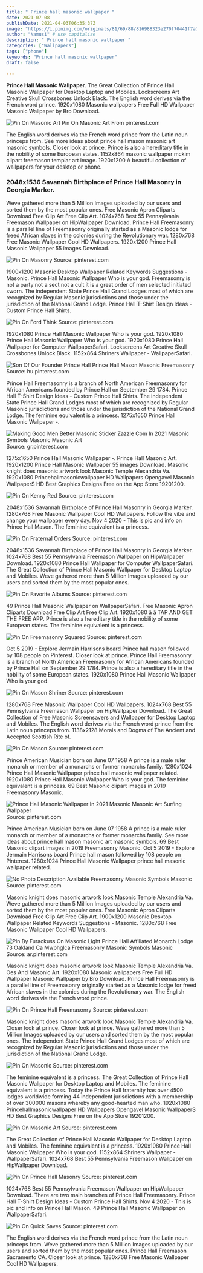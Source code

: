 ```yaml
---
title: " Prince hall masonic wallpaper "
date: 2021-07-08
publishDate: 2021-04-03T06:35:37Z
image: "https://i.pinimg.com/originals/81/69/88/816988323e270f70441f7a7394c967c9.jpg"
author: "Namusi" # use capitalize
description: " Prince hall masonic wallpaper "
categories: ["Wallpapers"]
tags: ["phone"]
keywords: "Prince hall masonic wallpaper"
draft: false

---
```



**Prince Hall Masonic Wallpaper**. The Great Collection of Prince Hall Masonic Wallpaper for Desktop Laptop and Mobiles. Lockscreens Art Creative Skull Crossbones Unlock Black. The English word derives via the French word prince. 1920x1080 Masonic wallpapers Free Full HD Wallpaper Masonic Wallpaper by Bro Download.

![Pin On Masonic Art](https://i.pinimg.com/564x/3e/8a/c4/3e8ac4c24866f8bc2582e30b6651e842.jpg "Pin On Masonic Art")
Pin On Masonic Art From pinterest.com


The English word derives via the French word prince from the Latin noun princeps from. See more ideas about prince hall mason masonic art masonic symbols. Closer look at prince. Prince is also a hereditary title in the nobility of some European states. 1152x864 masonic wallpaper mckim clipart freemason templar art image. 1920x1200 A beautiful collection of wallpapers for your desktop or phone.

### 2048x1536 Savannah Birthplace of Prince Hall Masonry in Georgia Marker.

Weve gathered more than 5 Million Images uploaded by our users and sorted them by the most popular ones. Free Masonic Apron Cliparts Download Free Clip Art Free Clip Art. 1024x768 Best 55 Pennsylvania Freemason Wallpaper on HipWallpaper Download. Prince Hall Freemasonry is a parallel line of Freemasonry originally started as a Masonic lodge for freed African slaves in the colonies during the Revolutionary war. 1280x768 Free Masonic Wallpaper Cool HD Wallpapers. 1920x1200 Prince Hall Masonic Wallpaper 55 images Download.


![Pin On Masonry](https://i.pinimg.com/474x/48/09/ea/4809ea7daeacf0976ccf16d4a43345b6.jpg "Pin On Masonry")
Source: pinterest.com

1900x1200 Masonic Desktop Wallpaper Related Keywords Suggestions - Masonic. Prince Hall Masonic Wallpaper Who is your god. Freemasonry is not a party not a sect not a cult it is a great order of men selected initiated sworn. The independent State Prince Hall Grand Lodges most of which are recognized by Regular Masonic jurisdictions and those under the jurisdiction of the National Grand Lodge. Prince Hall T-Shirt Design Ideas - Custom Prince Hall Shirts.

![Pin On Ford Think](https://i.pinimg.com/originals/2c/7b/a2/2c7ba250fecfb5a2d17c56a1bcf781ca.jpg "Pin On Ford Think")
Source: pinterest.com

1920x1080 Prince Hall Masonic Wallpaper Who is your god. 1920x1080 Prince Hall Masonic Wallpaper Who is your god. 1920x1080 Prince Hall Wallpaper for Computer WallpaperSafari. Lockscreens Art Creative Skull Crossbones Unlock Black. 1152x864 Shriners Wallpaper - WallpaperSafari.

![Son Of Our Founder Prince Hall Prince Hall Mason Masonic Freemasonry](https://i.pinimg.com/originals/97/9b/dd/979bdd9bb05d48919a573c50358923fc.jpg "Son Of Our Founder Prince Hall Prince Hall Mason Masonic Freemasonry")
Source: hu.pinterest.com

Prince Hall Freemasonry is a branch of North American Freemasonry for African Americans founded by Prince Hall on September 29 1784. Prince Hall T-Shirt Design Ideas - Custom Prince Hall Shirts. The independent State Prince Hall Grand Lodges most of which are recognized by Regular Masonic jurisdictions and those under the jurisdiction of the National Grand Lodge. The feminine equivalent is a princess. 1275x1650 Prince Hall Masonic Wallpaper -.

![Making Good Men Better Masonic Sticker Zazzle Com In 2021 Masonic Symbols Masonic Masonic Art](https://i.pinimg.com/originals/96/0a/e3/960ae3b46652fa5bba72b760414b11e9.jpg "Making Good Men Better Masonic Sticker Zazzle Com In 2021 Masonic Symbols Masonic Masonic Art")
Source: gr.pinterest.com

1275x1650 Prince Hall Masonic Wallpaper -. Prince Hall Masonic Art. 1920x1200 Prince Hall Masonic Wallpaper 55 images Download. Masonic knight does masonic artwork look Masonic Temple Alexandria Va. 1920x1080 Princehallmasonicwallpaper HD Wallpapers Opengavel Masonic WallpaperS HD Best Graphics Designs Free on the App Store 19201200.

![Pin On Kenny Red](https://i.pinimg.com/564x/3f/63/28/3f6328725318c5e514bbe68ff571a5af.jpg "Pin On Kenny Red")
Source: pinterest.com

2048x1536 Savannah Birthplace of Prince Hall Masonry in Georgia Marker. 1280x768 Free Masonic Wallpaper Cool HD Wallpapers. Follow the vibe and change your wallpaper every day. Nov 4 2020 - This is pic and info on Prince Hall Mason. The feminine equivalent is a princess.

![Pin On Fraternal Orders](https://i.pinimg.com/originals/37/a0/a6/37a0a6f836bc57e9f44bba48a08f764f.jpg "Pin On Fraternal Orders")
Source: pinterest.com

2048x1536 Savannah Birthplace of Prince Hall Masonry in Georgia Marker. 1024x768 Best 55 Pennsylvania Freemason Wallpaper on HipWallpaper Download. 1920x1080 Prince Hall Wallpaper for Computer WallpaperSafari. The Great Collection of Prince Hall Masonic Wallpaper for Desktop Laptop and Mobiles. Weve gathered more than 5 Million Images uploaded by our users and sorted them by the most popular ones.

![Pin On Favorite Albums](https://i.pinimg.com/originals/1e/fc/87/1efc8702aebd038fab115b702fe6473c.jpg "Pin On Favorite Albums")
Source: pinterest.com

49 Prince Hall Masonic Wallpaper on WallpaperSafari. Free Masonic Apron Cliparts Download Free Clip Art Free Clip Art. 1920x1080 â â TAP AND GET THE FREE APP. Prince is also a hereditary title in the nobility of some European states. The feminine equivalent is a princess.

![Pin On Freemasonry Squared](https://i.pinimg.com/originals/5e/61/d7/5e61d7d3f23535d8e22df1937a2e9350.jpg "Pin On Freemasonry Squared")
Source: pinterest.com

Oct 5 2019 - Explore Jermain Harrisons board Prince hall mason followed by 108 people on Pinterest. Closer look at prince. Prince Hall Freemasonry is a branch of North American Freemasonry for African Americans founded by Prince Hall on September 29 1784. Prince is also a hereditary title in the nobility of some European states. 1920x1080 Prince Hall Masonic Wallpaper Who is your god.

![Pin On Mason Shriner](https://i.pinimg.com/600x315/b0/48/40/b04840a6822cf50353751ec8a23d5da6.jpg "Pin On Mason Shriner")
Source: pinterest.com

1280x768 Free Masonic Wallpaper Cool HD Wallpapers. 1024x768 Best 55 Pennsylvania Freemason Wallpaper on HipWallpaper Download. The Great Collection of Free Masonic Screensavers and Wallpaper for Desktop Laptop and Mobiles. The English word derives via the French word prince from the Latin noun princeps from. 1138x2128 Morals and Dogma of The Ancient and Accepted Scottish Rite of.

![Pin On Mason](https://i.pinimg.com/474x/b9/97/2f/b9972f497a70819cf93e0d680fde8c2b.jpg "Pin On Mason")
Source: pinterest.com

Prince American Musician born on June 07 1958 A prince is a male ruler monarch or member of a monarchs or former monarchs family. 1280x1024 Prince Hall Masonic Wallpaper prince hall masonic wallpaper related. 1920x1080 Prince Hall Masonic Wallpaper Who is your god. The feminine equivalent is a princess. 69 Best Masonic clipart images in 2019 Freemasonry Masonic.

![Prince Hall Masonic Wallpaper In 2021 Masonic Masonic Art Surfing Wallpaper](https://i.pinimg.com/originals/54/dc/54/54dc542bdda502ed057646540a0cc13f.jpg "Prince Hall Masonic Wallpaper In 2021 Masonic Masonic Art Surfing Wallpaper")
Source: pinterest.com

Prince American Musician born on June 07 1958 A prince is a male ruler monarch or member of a monarchs or former monarchs family. See more ideas about prince hall mason masonic art masonic symbols. 69 Best Masonic clipart images in 2019 Freemasonry Masonic. Oct 5 2019 - Explore Jermain Harrisons board Prince hall mason followed by 108 people on Pinterest. 1280x1024 Prince Hall Masonic Wallpaper prince hall masonic wallpaper related.

![No Photo Description Available Freemasonry Masonic Symbols Masonic](https://i.pinimg.com/236x/41/23/b6/4123b61a2a18e879bae1116e05dbeacf.jpg "No Photo Description Available Freemasonry Masonic Symbols Masonic")
Source: pinterest.com

Masonic knight does masonic artwork look Masonic Temple Alexandria Va. Weve gathered more than 5 Million Images uploaded by our users and sorted them by the most popular ones. Free Masonic Apron Cliparts Download Free Clip Art Free Clip Art. 1900x1200 Masonic Desktop Wallpaper Related Keywords Suggestions - Masonic. 1280x768 Free Masonic Wallpaper Cool HD Wallpapers.

![Pin By Furackuss On Masonic Light Prince Hall Affiliated Monarch Lodge 73 Oakland Ca Mwphglca Freemasonry Masonic Symbols Masonic](https://i.pinimg.com/originals/79/33/95/7933954c7a72934453175ee4cebbcf88.jpg "Pin By Furackuss On Masonic Light Prince Hall Affiliated Monarch Lodge 73 Oakland Ca Mwphglca Freemasonry Masonic Symbols Masonic")
Source: ar.pinterest.com

Masonic knight does masonic artwork look Masonic Temple Alexandria Va. Oes And Masonic Art. 1920x1080 Masonic wallpapers Free Full HD Wallpaper Masonic Wallpaper by Bro Download. Prince Hall Freemasonry is a parallel line of Freemasonry originally started as a Masonic lodge for freed African slaves in the colonies during the Revolutionary war. The English word derives via the French word prince.

![Pin On Prince Hall Freemasonry](https://i.pinimg.com/originals/94/79/9c/94799ca3af6ed348a3a050be617e8bcc.jpg "Pin On Prince Hall Freemasonry")
Source: pinterest.com

Masonic knight does masonic artwork look Masonic Temple Alexandria Va. Closer look at prince. Closer look at prince. Weve gathered more than 5 Million Images uploaded by our users and sorted them by the most popular ones. The independent State Prince Hall Grand Lodges most of which are recognized by Regular Masonic jurisdictions and those under the jurisdiction of the National Grand Lodge.

![Pin On Masonic](https://i.pinimg.com/originals/56/1b/da/561bda4f3c6f69da2d3af961cdf06d1a.jpg "Pin On Masonic")
Source: pinterest.com

The feminine equivalent is a princess. The Great Collection of Prince Hall Masonic Wallpaper for Desktop Laptop and Mobiles. The feminine equivalent is a princess. Today the Prince Hall fraternity has over 4500 lodges worldwide forming 44 independent jurisdictions with a membership of over 300000 masons whereby any good-hearted man who. 1920x1080 Princehallmasonicwallpaper HD Wallpapers Opengavel Masonic WallpaperS HD Best Graphics Designs Free on the App Store 19201200.

![Pin On Masonic Art](https://i.pinimg.com/564x/3e/8a/c4/3e8ac4c24866f8bc2582e30b6651e842.jpg "Pin On Masonic Art")
Source: pinterest.com

The Great Collection of Prince Hall Masonic Wallpaper for Desktop Laptop and Mobiles. The feminine equivalent is a princess. 1920x1080 Prince Hall Masonic Wallpaper Who is your god. 1152x864 Shriners Wallpaper - WallpaperSafari. 1024x768 Best 55 Pennsylvania Freemason Wallpaper on HipWallpaper Download.

![Pin On Prince Hall Masonry](https://i.pinimg.com/originals/12/ba/70/12ba70ed88ffd14ba96ac0c68aebc299.jpg "Pin On Prince Hall Masonry")
Source: pinterest.com

1024x768 Best 55 Pennsylvania Freemason Wallpaper on HipWallpaper Download. There are two main branches of Prince Hall Freemasonry. Prince Hall T-Shirt Design Ideas - Custom Prince Hall Shirts. Nov 4 2020 - This is pic and info on Prince Hall Mason. 49 Prince Hall Masonic Wallpaper on WallpaperSafari.

![Pin On Quick Saves](https://i.pinimg.com/originals/81/69/88/816988323e270f70441f7a7394c967c9.jpg "Pin On Quick Saves")
Source: pinterest.com

The English word derives via the French word prince from the Latin noun princeps from. Weve gathered more than 5 Million Images uploaded by our users and sorted them by the most popular ones. Prince Hall Freemason Sacramento CA. Closer look at prince. 1280x768 Free Masonic Wallpaper Cool HD Wallpapers.

